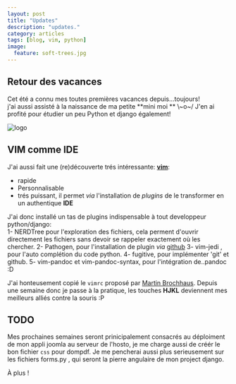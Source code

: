 ```yaml
---
layout: post
title: "Updates"
description: "updates."
category: articles
tags: [blog, vim, python]
image:
  feature: soft-trees.jpg
---
```

## Retour des vacances
Cet été a connu mes toutes premières vacances depuis...toujours!  
j'ai aussi assisté à la naissance de ma petite **mini moi ** \\~o~/
J'en ai profité pour étudier un peu Python et django également!

![logo](http://socialinput.fr/sn/wp-content/uploads/2012/05/python-django.png)

## VIM comme IDE

J'ai aussi fait une (re)découverte trés intéressante: [**vim**](https://vim.org):  
 - rapide
 - Personnalisable
 - trés puissant, il permet *via* l'installation de *plugins* de le transformer en un authentique **IDE**

J'ai donc installé un tas de plugins indispensable à tout developpeur python/django:  
1- NERDTree pour l'exploration des fichiers, cela perment d'ouvrir directement les fichiers sans devoir se rappeler exactement où les chercher.
2- Pathogen, pour l'installation de plugin *via* [github](https://github.org)
3- vim-jedi , pour l'auto complétion du code python.
4- fugitive, pour implémenter 'git' et github.
5- vim-pandoc et vim-pandoc-syntax, pour l'intégration de..pandoc :D

J'ai honteusement copié le `vimrc` proposé par [Martin Brochhaus](https://github.com/mbrochh/vim-as-a-python-ide).
Depuis une semaine donc je passe à la pratique, les touches **HJKL** deviennent mes meilleurs alliés contre la souris :P

## TODO
Mes prochaines semaines seront prinicipalement consacrés au déploiment de mon appli joomla au serveur de l'hosto, je me charge aussi de créér le bon fichier `css` pour dompdf.
Je me pencherai aussi plus serieusement sur les fichiers forms.py , qui seront la pierre angulaire de mon project django.

À plus !
